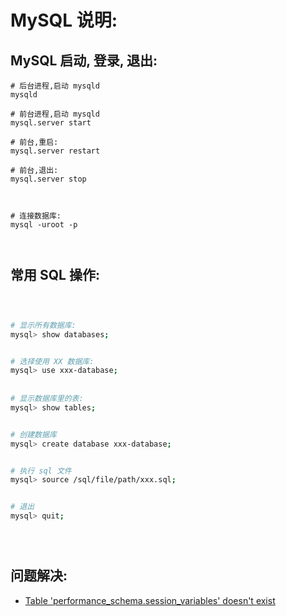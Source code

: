 

# MySQL 说明:


## MySQL 启动, 登录, 退出:


```
# 后台进程,启动 mysqld
mysqld

# 前台进程,启动 mysqld
mysql.server start

# 前台,重启:
mysql.server restart

# 前台,退出:
mysql.server stop



# 连接数据库:
mysql -uroot -p 



```



## 常用 SQL 操作:

```bash



# 显示所有数据库:
mysql> show databases;


# 选择使用 XX 数据库:
mysql> use xxx-database;
 
 
# 显示数据库里的表:
mysql> show tables;


# 创建数据库
mysql> create database xxx-database;


# 执行 sql 文件
mysql> source /sql/file/path/xxx.sql;


# 退出
mysql> quit;





```



## 问题解决:


- [Table 'performance_schema.session_variables' doesn't exist](http://stackoverflow.com/questions/31967527/table-performance-schema-session-variables-doesnt-exist)